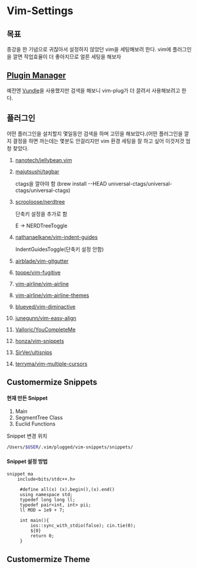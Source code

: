 # Vim-Settings

## 목표

종강을 한 기념으로 귀찮아서 설정하지 않았던 vim을 세팅해보려 한다.
vim에 플러그인을 깔면 작업효율이 더 좋아지므로 얼른 세팅을 해보자

## [Plugin Manager](https://github.com/junegunn/vim-plug)

예전엔 [Vundle](https://github.com/VundleVim/Vundle.vim)을 사용했지만 검색을 해보니 vim-plug가 더 끌려서 사용해보려고 한다.

## 플러그인

어떤 플러그인을 설치할지 몇일동안 검색을 하며 고민을 해보았다.(어떤 플러그인을 깔지 결정을 하면 까는데는 몇분도 안걸리지만 vim 환경 세팅을 잘 하고 싶어 이것저것 엄청 찾았다.

1.  [nanotech/jellybean.vim](https://github.com/nanotech/jellybeans.vim)
2.  [majutsushi/tagbar](https://github.com/majutsushi/tagbar)

    ctags을 깔아야 함 (brew install --HEAD universal-ctags/universal-ctags/universal-ctags)
3.  [scrooloose/nerdtree](https://github.com/preservim/nerdtree)

    단축키 설정을 추가로 함 

    E -> NERDTreeToggle
4.  [nathanaelkane/vim-indent-guides](https://github.com/nathanaelkane/vim-indent-guides)

    IndentGuidesToggle(단축키 설정 안함)
5.  [airblade/vim-gitgutter](https://github.com/airblade/vim-gitgutter)
6.  [tpope/vim-fugitive](https://github.com/tpope/vim-fugitive)
7.  [vim-airline/vim-airline](https://github.com/vim-airline/vim-airline/vim-airline)
8.  [vim-airline/vim-airline-themes](https://github.com/vim-airline/vim-airline-themes)
9.  [blueyed/vim-diminactive](https://github.com/blueyed/vim-diminactive)
10. [junegunn/vim-easy-align](https://github.com/junegunn/vim-easy-align)
11. [Valloric/YouCompleteMe](https://github.com/Valloric/YouCompleteMe)
12. [honza/vim-snippets](https://github.com/honza/vim-snippets)
13. [SirVer/ultisnips](https://github.com/ultisnips)
14. [terryma/vim-multiple-cursors](https://github.com/terryma/vim-multiple-cursors)

## Customermize Snippets

#### 현재 만든 Snippet

1. Main
2. SegmentTree Class
3. Euclid Functions

Snippet 변경 위치
```bash
/Users/$USER/.vim/plugged/vim-snippets/snippets/
```

#### Snippet 설정 방법
```vim
snippet ma
    include<bits/stdc++.h>
 
     #define all(x) (x).begin(),(x).end()
     using namespace std;
     typedef long long ll;
     typedef pair<int, int> pii;
     ll MOD = 1e9 + 7;
 
     int main(){
         ios::sync_with_stdio(false); cin.tie(0);
         ${0}
         return 0;
     }
```

## Customermize Theme

